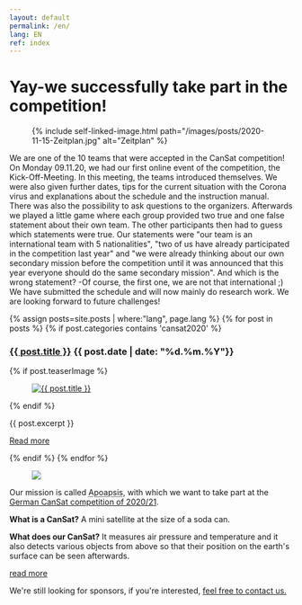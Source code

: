 ```yaml
---
layout: default
permalink: /en/
lang: EN
ref: index
---
```


# Yay-we successfully take part in the competition!

<figure class="center medium">
  {% include self-linked-image.html path="/images/posts/2020-11-15-Zeitplan.jpg" alt="Zeitplan" %}
</figure>

We are one of the 10 teams that were accepted in the CanSat competition! On Monday 09.11.20, we had our first online event of the competition, the Kick-Off-Meeting. In this meeting, the teams introduced themselves. We were also given further dates, tips for the current situation with the Corona virus and explanations about the schedule and the instruction manual. There was also the possibility to ask questions to the organizers. Afterwards we played a little game where each group provided two true and one false statement about their own team. The other participants then had to guess which statements were true. Our statements were "our team is an international team with 5 nationalities", "two of us have already participated in the competition last year" and "we were already thinking about our own secondary mission before the competition until it was announced that this year everyone should do the same secondary mission". And which is the wrong statement? -Of course, the first one, we are not that international ;) We have submitted the schedule and will now mainly do research work. We are looking forward to future challenges!


{% assign posts=site.posts | where:"lang", page.lang %}
{% for post in posts %}
{% if post.categories contains 'cansat2020' %}
<article class="post clearfix">
  <h3><a href="{{ site.baseurl }}{{ post.url }}">{{ post.title }}</a> <span class="meta">{{ post.date | date: "%d.%m.%Y"}}</span></h3>

  {% if post.teaserImage %}
    <figure class="left">
      <a href="{{ post.url }}">
        <img src="{{ post.teaserImage }}" alt="{{ post.title }}" />
      </a>
    </figure>
  {% endif %}

  <div class="entry">
    {{ post.excerpt }}
  </div>

  <a href="{{ site.baseurl }}{{ post.url }}" class="read-more">Read more</a>
</article>
{% endif %}
{% endfor %}

<div class="page-banner side-figure">
  <figure class="medium">
    <img src="{{ site.baseurl }}/images/logo-1024x512.png" />
  </figure>
  <div>
    <p>Our mission is called <abbr title="Apoapsis is an astronomical term: It describes the furthest point of an orbit from the central mass.">Apoapsis</abbr>, with which we want to take part at the <a href="https://cansat.de" target="_blank">German CanSat competition of 2020/21</a>.</p>
    <p><strong>What is a CanSat?</strong> A mini satellite at the size of a soda can.</p><!--beverage can?-->
    <p><strong>What does our CanSat?</strong> It measures air pressure and temperature and it also detects various objects from above so that their position on the earth's surface can be seen afterwards.</p>
    <p><a href="{{ site.baseurl }}/en/about/" class="read-more">read more</a></p>
  </div>
</div>

<p>We're still looking for sponsors, if you're interested, <a href="mailto:{{ site.footer-links.email }}" target="_blank">feel free to contact us.</a></p>
